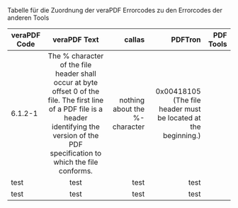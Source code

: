 
Tabelle für die Zuordnung der veraPDF Errorcodes zu den Errorcodes der anderen Tools

| veraPDF Code  | veraPDF Text  |    callas    | PDFTron | PDF Tools
| ------------- |:-------------:| -----:| -----:| -----:|
|        6.1.2-1       |    The % character of the file header shall occur at byte offset 0 of the file. The first line of a PDF file is a header identifying the version of the PDF specification to which the file conforms.          |   nothing about the %-character   | 0x00418105  (The file header must be located at the beginning.)  |
|        test       |         test      |  test     | test    |
|          test     |       test        |  test     | test    |
